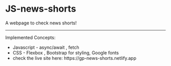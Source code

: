 # JS-news-shorts

A webpage to check news shorts!

<hr />
Implemented Concepts:

<ul>
  <li>Javascript - async/await , fetch</li>
  <li>CSS - Flexbox , Bootstrap for styling, Google fonts</li>
  <li>check the live site here: https://gp-news-shorts.netlify.app</li>
</ul>
